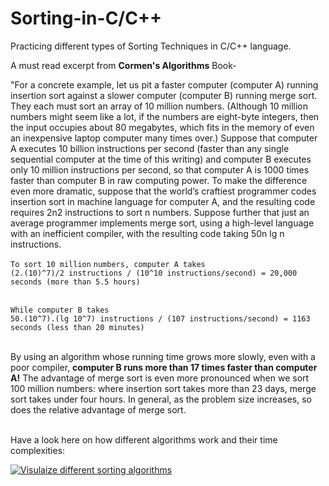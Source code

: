 # Sorting-in-C/C++
Practicing different types of Sorting Techniques in C/C++ language. 

<p>A must read excerpt from <strong>Cormen's Algorithms</strong> Book-</p>
<p>"For a concrete example, let us pit a faster computer (computer A) running insertion sort against a slower computer (computer B) running merge sort. They each
must sort an array of 10 million numbers. (Although 10 million numbers might seem like a lot, if the numbers are eight-byte integers, then the input occupies
about 80 megabytes, which fits in the memory of even an inexpensive laptop computer many times over.) Suppose that computer A executes 10 billion instructions
per second (faster than any single sequential computer at the time of this writing) and computer B executes only 10 million instructions per second, so that computer A is 1000 times faster than computer B in raw computing power. To make the difference even more dramatic, suppose that the world’s craftiest programmer
codes insertion sort in machine language for computer A, and the resulting code requires 2n2 instructions to sort n numbers. Suppose further that just an average
programmer implements merge sort, using a high-level language with an inefficient compiler, with the resulting code taking 50n lg n instructions.</p>
  
`To sort 10 million`
`numbers, computer A takes`<br>
`(2.(10)^7)/2 instructions / (10^10 instructions/second) = 20,000 seconds (more than 5.5 hours)`<br><br>

`While computer B takes`<br>
`50.(10^7).(lg 10^7) instructions / (107 instructions/second) = 1163 seconds (less than 20 minutes)`<br><br>

<p>By using an algorithm whose running time grows more slowly, even with a poor
  compiler, <strong>computer B runs more than 17 times faster than computer A!</strong> The advantage of merge sort is even more pronounced when we sort 100 million numbers:
where insertion sort takes more than 23 days, merge sort takes under four hours.
In general, as the problem size increases, so does the relative advantage of merge
  sort.</p>
<br>
Have a look here on how different algorithms work and their time complexities:

[![Visulaize different sorting algorithms](https://img.youtube.com/vi/ZZuD6iUe3Pc/0.jpg)](https://www.youtube.com/watch?v=ZZuD6iUe3Pc)
